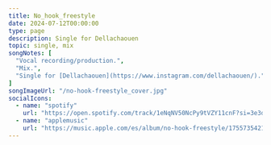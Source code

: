 ```yaml
---
title: No_hook_freestyle
date: 2024-07-12T00:00:00
type: page
description: Single for Dellachaouen
topic: single, mix
songNotes: [
  "Vocal recording/production.",
  "Mix.",
  "Single for [Dellachaouen](https://www.instagram.com/dellachaouen/)."
]
songImageUrl: "/no-hook-freestyle_cover.jpg"
socialIcons:
  - name: "spotify"
    url: "https://open.spotify.com/track/1eNqNV50NcPy9tVZY11cnF?si=3e3d8e3a111d4188"
  - name: "applemusic"
    url: "https://music.apple.com/es/album/no-hook-freestyle/1755735421?i=1755735434"
---
```

